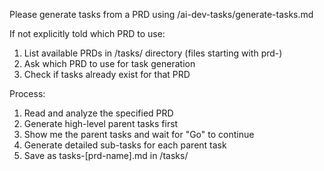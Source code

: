 Please generate tasks from a PRD using /ai-dev-tasks/generate-tasks.md

If not explicitly told which PRD to use:
1. List available PRDs in /tasks/ directory (files starting with prd-)
2. Ask which PRD to use for task generation
3. Check if tasks already exist for that PRD

Process:
1. Read and analyze the specified PRD
2. Generate high-level parent tasks first
3. Show me the parent tasks and wait for "Go" to continue
4. Generate detailed sub-tasks for each parent task
5. Save as tasks-[prd-name].md in /tasks/